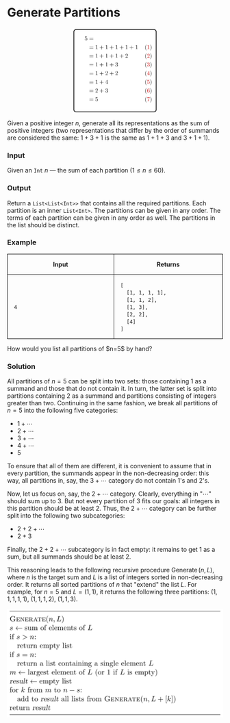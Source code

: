 <style>
.samples th, .samples td {
    border: 1px solid black;
    border-collapse: collapse;
    padding: 15px;
    width: 300px;
    /*max-width: 100%;*/
    /*text-align: center;*/
    /*alignment: center;*/
}

.sample th, .sample td {
    border: 1px solid black;
    padding: 15px;
    width: 300px;
    /*max-width: 100%;*/
    /*text-align: center;*/
    /*alignment: center;*/
}

.sample td {
    border-top: none;
    border-bottom: none;
}

.sample table {
    border-collapse: collapse;
    border: 1px solid black;
}

.logo {
    display: flex;
    justify-content: center;
}

.logo img {
    width: 200px;
    align: center;
}

.code span {
    line-height: 22px;
}
</style>

# Generate Partitions
<div class="logo">
    <img src="../../images/partitions_logo.png">
</div>

Given a positive integer $n$, generate all its representations as 
the sum of positive integers (two representations that differ by the 
order of summands are considered the same: 
$1+3+1$ is the same as $1+1+3$ and $3+1+1$).

### Input

Given an `Int` $n$ — the sum of each partition ($1 \le n \le 60$).

### Output

Return a `List<List<Int>>` that contains all the required partitions.
Each partition is an inner `List<Int>`.
The partitions can be given in any order.
The terms of each partition can be given in any order as well.
The partitions in the list should be distinct.

### Example


<div class="samples">

| Input       | Returns                                                                                                  |
|-------------|----------------------------------------------------------------------------------------------------------|
| `4`         | `[` <br/> `  [1, 1, 1, 1],`<br/> `  [1, 1, 2],`<br/> `  [1, 3],` <br/> `  [2, 2],`<br/>`  [4]` <br/> `]` |

</div>

<div class="hint">
How would you list all partitions of $n=5$ by hand?
</div>

<div class="hint">

### Solution

All partitions of $n=5$ can be split into two sets: those containing 1 as 
a summand and those that do not contain it. In turn, the latter set is split
into partitions containing 2 as a summand and partitions consisting of 
integers greater than two. Continuing in the same fashion, we break all
partitions of $n=5$ into the following five categories:

* $1+\dotsb$
* $2+\dotsb$
* $3+\dotsb$
* $4+\dotsb$
* $5$

To ensure that all of them are different, it is convenient to assume 
that in every partition, the summands appear in the non-decreasing
order: this way, all partitions in, say, the $3+\dotsb$ category do not contain 1's
and 2's.

Now, let us focus on, say, the $2+\dotsb$ category. Clearly, 
everything in "$\dotsb$" should sum up to 3. But not every partition of 3 
fits our goals: all integers in this partition should be at least 2. Thus, 
the $2+\dotsb$ category can be further split into the following two 
subcategories:

* $2+2+\dotsb$
* $2+3$

Finally, the $2+2+\dotsb$ subcategory is in fact empty: it remains to get 
$1$ as a sum, but all summands should be at least 2.

This reasoning leads to the following recursive procedure 
$\operatorname{Generate}(n, L)$, where 
$n$ is the target sum and $L$ is a list of integers sorted in non-decreasing 
order. It returns all sorted partitions of $n$ that "extend" the 
list $L$. For example, for $n=5$ and $L=(1, 1)$, it returns the following
three partitions: $(1,1,1,1,1)$, $(1,1,1,2)$, $(1,1,3)$.

<img src="../../images/partitions.png">

</div>